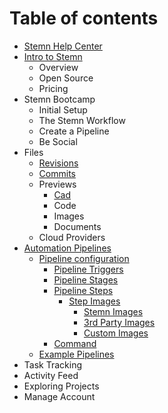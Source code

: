 # Table of contents

* [Stemn Help Center](README.md)
* [Intro to Stemn](intro-to-stemn/README.md)
  * Overview
  * Open Source
  * Pricing
* Stemn Bootcamp
  * Initial Setup
  * The Stemn Workflow
  * Create a Pipeline
  * Be Social
* Files
  * [Revisions](untitled/file-revisions-and-commits.md)
  * [Commits](untitled/commits.md)
  * Previews
    * [Cad](untitled/file-previews/cad.md)
    * Code
    * Images
    * Documents
  * Cloud Providers
* [Automation Pipelines](automation-pipelines/README.md)
  * [Pipeline configuration](automation-pipelines/configuration/README.md)
    * [Pipeline Triggers](automation-pipelines/configuration/triggers.md)
    * [Pipeline Stages](automation-pipelines/configuration/stages.md)
    * [Pipeline Steps](automation-pipelines/configuration/steps/README.md)
      * [Step Images](automation-pipelines/configuration/steps/images/README.md)
        * [Stemn Images](automation-pipelines/configuration/steps/images/stemn.md)
        * [3rd Party Images](automation-pipelines/configuration/steps/images/3rd-party.md)
        * [Custom Images](automation-pipelines/configuration/steps/images/custom.md)
    * [Command](automation-pipelines/configuration/commands.md)
  * [Example Pipelines](automation-pipelines/advanced-examples.md)
* Task Tracking
* Activity Feed
* Exploring Projects
* Manage Account

